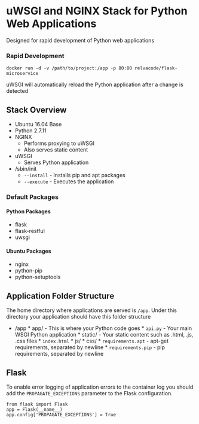 # uWSGI and NGINX Stack for Python Web Applications

Designed for rapid development of Python web applications
  
### Rapid Development

    docker run -d -v /path/to/project:/app -p 80:80 relvacode/flask-microservice
    
uWSGI will automatically reload the Python application after a change is detected

## Stack Overview

  * Ubuntu 16.04 Base
  * Python 2.7.11
  * NGINX
    * Performs proxying to uWSGI
    * Also serves static content
  * uWSGI
    * Serves Python application
  * /sbin/init
    * `--install` - Installs pip and apt packages
    * `--execute` - Executes the application
    
    
### Default Packages

#### Python Packages
  * flask
  * flask-restful
  * uwsgi
  
#### Ubuntu Packages
  * nginx
  * python-pip
  * python-setuptools
  

## Application Folder Structure

The home directory where applications are served is `/app`.
 Under this directory your application should have this folder structure

 * /app
       * app/ - This is where your Python code goes
         * `api.py` - Your main WSGI Python application
       * static/ - Your static content such as .html, .js, .css files
         * `index.html`
         * js/
         * css/
       * `requirements.apt` - apt-get requirements, separated by newline
       * `requirements.pip` - pip requirements, separated by newline

## Flask

To enable error logging of application errors to the container log you should add the `PROPAGATE_EXCEPTIONS` parameter to the Flask configuration.

    from flask import Flask
    app = Flask(__name__)
    app.config['PROPAGATE_EXCEPTIONS'] = True
